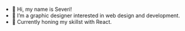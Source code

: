- 👋 Hi, my name is Severi!
- 👀 I’m a graphic designer interested in web design and development.
- 🌱 Currently honing my skillst with React.

<!---
byOppes/byOppes is a ✨ special ✨ repository because its `README.md` (this file) appears on your GitHub profile.
You can click the Preview link to take a look at your changes.
--->
